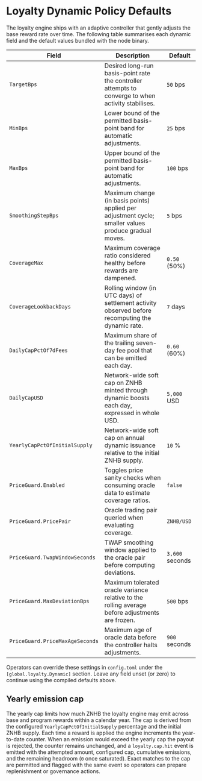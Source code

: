 # Loyalty Dynamic Policy Defaults

The loyalty engine ships with an adaptive controller that gently adjusts the base reward rate over time. The following table summarises each dynamic field and the default values bundled with the node binary.

| Field | Description | Default |
| --- | --- | --- |
| `TargetBps` | Desired long-run basis-point rate the controller attempts to converge to when activity stabilises. | `50` bps |
| `MinBps` | Lower bound of the permitted basis-point band for automatic adjustments. | `25` bps |
| `MaxBps` | Upper bound of the permitted basis-point band for automatic adjustments. | `100` bps |
| `SmoothingStepBps` | Maximum change (in basis points) applied per adjustment cycle; smaller values produce gradual moves. | `5` bps |
| `CoverageMax` | Maximum coverage ratio considered healthy before rewards are dampened. | `0.50` (50%) |
| `CoverageLookbackDays` | Rolling window (in UTC days) of settlement activity observed before recomputing the dynamic rate. | `7` days |
| `DailyCapPctOf7dFees` | Maximum share of the trailing seven-day fee pool that can be emitted each day. | `0.60` (60%) |
| `DailyCapUSD` | Network-wide soft cap on ZNHB minted through dynamic boosts each day, expressed in whole USD. | `5,000` USD |
| `YearlyCapPctOfInitialSupply` | Network-wide soft cap on annual dynamic issuance relative to the initial ZNHB supply. | `10` % |
| `PriceGuard.Enabled` | Toggles price sanity checks when consuming oracle data to estimate coverage ratios. | `false` |
| `PriceGuard.PricePair` | Oracle trading pair queried when evaluating coverage. | `ZNHB/USD` |
| `PriceGuard.TwapWindowSeconds` | TWAP smoothing window applied to the oracle pair before computing deviations. | `3,600` seconds |
| `PriceGuard.MaxDeviationBps` | Maximum tolerated oracle variance relative to the rolling average before adjustments are frozen. | `500` bps |
| `PriceGuard.PriceMaxAgeSeconds` | Maximum age of oracle data before the controller halts adjustments. | `900` seconds |

Operators can override these settings in `config.toml` under the `[global.loyalty.Dynamic]` section. Leave any field unset (or zero) to continue using the compiled defaults above.

## Yearly emission cap

The yearly cap limits how much ZNHB the loyalty engine may emit across base and program rewards within a calendar year. The cap is derived from the configured `YearlyCapPctOfInitialSupply` percentage and the initial ZNHB supply. Each time a reward is applied the engine increments the year-to-date counter. When an emission would exceed the yearly cap the payout is rejected, the counter remains unchanged, and a `loyalty.cap.hit` event is emitted with the attempted amount, configured cap, cumulative emissions, and the remaining headroom (`0` once saturated). Exact matches to the cap are permitted and flagged with the same event so operators can prepare replenishment or governance actions.
